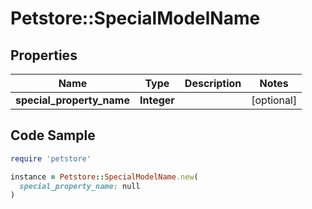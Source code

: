 # Petstore::SpecialModelName

## Properties

| Name | Type | Description | Notes |
| ---- | ---- | ----------- | ----- |
| **special_property_name** | **Integer** |  | [optional] |

## Code Sample

```ruby
require 'petstore'

instance = Petstore::SpecialModelName.new(
  special_property_name: null
)
```

